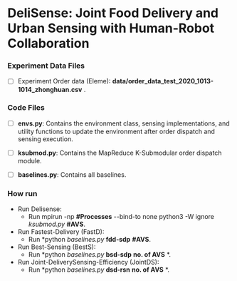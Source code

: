 # DeliSense: Joint Food Delivery and Urban Sensing with Human-Robot Collaboration

### Experiment Data Files

- [ ] Experiment Order data (Eleme): **data/order_data_test_2020_1013-1014_zhonghuan.csv** .


### Code Files
- [ ] **envs.py**: Contains the environment class, sensing implementations, and utility functions to update the environment after order dispatch and sensing execution.

- [ ] **ksubmod.py**: Contains the MapReduce K-Submodular order dispatch module.

- [ ] **baselines.py**: Contains all baselines.

### How run
-  Run Delisense:
    -  Run mpirun -np **#Processes** --bind-to none python3 -W ignore *ksubmod.py* **#AVS**.
-  Run Fastest-Delivery (FastD):
    -  Run *python *baselines.py* **fdd-sdp** **#AVS**.
-  Run Best-Sensing (BestS):
    -  Run *python *baselines.py* **bsd-sdp** **no. of AVS** *.
-  Run Joint-DeliverySensing-Efficiency (JointDS):
    -  Run *python *baselines.py* **dsd-rsn** **no. of AVS** *.